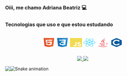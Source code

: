 ### Oiii, me chamo Adriana Beatriz 💻



##

### Tecnologias que uso e que estou estudando

<div align="center" style="display: incline_block"></br>
 <img align="center" alt="dri-HTML" height="30" width="40" src="https://raw.githubusercontent.com/devicons/devicon/master/icons/html5/html5-original.svg" />
 <img align="center" alt="dri-CSS3" height="30" width="40" src="https://raw.githubusercontent.com/devicons/devicon/master/icons/css3/css3-original.svg" />
 <img align="center" alt="dri-JS" height="30" width="40" src="https://raw.githubusercontent.com/devicons/devicon/master/icons/javascript/javascript-plain.svg" />
 <img align="center" alt="dri-React" height="30" width="40" src="https://raw.githubusercontent.com/devicons/devicon/master/icons/react/react-original.svg" />
 <img align="center" alt="dri-Java" height="30" width="40" src="https://raw.githubusercontent.com/devicons/devicon/master/icons/java/java-plain.svg" />
 <img align="center" alt="dri-C" height="30" width="40" src="https://raw.githubusercontent.com/devicons/devicon/master/icons/c/c-plain.svg" /> 
 </div>
 
 ##
 
<div align="center">
  <a href="https://github.com/driica">
  <img height="160em" src="https://github-readme-stats.vercel.app/api?username=driica&show_icons=true&theme=dracula&include_all_commits=true&count_private=true"/>
  <img height="160em" src="https://github-readme-stats.vercel.app/api/top-langs/?username=driica&layout=compact&langs_count=7&theme=dracula"/>
</div>
 
 <a href="mailto:adrianabeatriz00@gmail.com"><img align="left" src="https://img.shields.io/badge/Gmail-D14836?style=for-the-badge&logo=gmail&logoColor=white" /></a>


  ![Snake animation](https://github.com/driica/driica/blob/output/github-contribution-grid-snake.svg)

